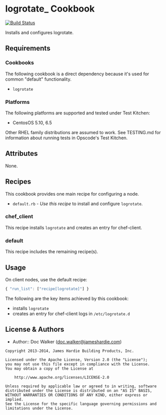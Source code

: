 logrotate_ Cookbook
===================
[![Build Status](https://travis-ci.org/jhx/cookbook-logrotate_.png?branch=master)](https://travis-ci.org/jhx/cookbook-logrotate_)

Installs and configures logrotate.


Requirements
------------
### Cookbooks
The following cookbook is a direct dependency because it's used for common "default" functionality.

- `logrotate`

### Platforms
The following platforms are supported and tested under Test Kitchen:

- CentosOS 5.10, 6.5

Other RHEL family distributions are assumed to work. See TESTING.md for information about running tests in Opscode's Test Kitchen.


Attributes
----------
None.


Recipes
-------
This cookbook provides one main recipe for configuring a node.

- `default.rb` - *Use this recipe* to install and configure `logrotate`.

### chef_client
This recipe installs `logrotate` and creates an entry for chef-client.

### default
This recipe includes the remaining recipe(s).


Usage
-----
On client nodes, use the default recipe:

````javascript
{ "run_list": ["recipe[logrotate]"] }
````

The following are the key items achieved by this cookbook:

- installs `logrotate`
- creates an entry for chef-client logs in `/etc/logrotate.d`


License & Authors
-----------------
- Author:: Doc Walker (<doc.walker@jameshardie.com>)

````text
Copyright 2013-2014, James Hardie Building Products, Inc.

Licensed under the Apache License, Version 2.0 (the "License");
you may not use this file except in compliance with the License.
You may obtain a copy of the License at

    http://www.apache.org/licenses/LICENSE-2.0

Unless required by applicable law or agreed to in writing, software
distributed under the License is distributed on an "AS IS" BASIS,
WITHOUT WARRANTIES OR CONDITIONS OF ANY KIND, either express or implied.
See the License for the specific language governing permissions and
limitations under the License.
````
